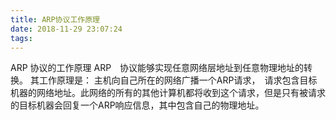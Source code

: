 ```yaml
---
title: ARP协议工作原理
date: 2018-11-29 23:07:24
tags:
---
```



ARP 协议的工作原理
ARP　协议能够实现任意网络层地址到任意物理地址的转换。
其工作原理是：
主机向自己所在的网络广播一个ARP请求，　请求包含目标机器的网络地址。此网络的所有的其他计算机都将收到这个请求，但是只有被请求的目标机器会回复一个ARP响应信息，其中包含自己的物理地址。